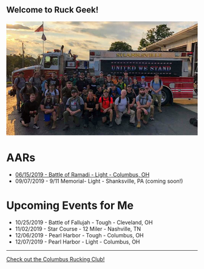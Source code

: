 ## Welcome to Ruck Geek!

![Shanksville Light Class Photo](images/FB_IMG_1568023064863.jpg "Shanksville Light Class Photo")

# AARs
* [06/15/2019 - Battle of Ramadi - Light - Columbus, OH](2019/06/battle-of-ramadi-light.MD)
* 09/07/2019 - 9/11 Memorial- Light - Shanksville, PA (coming soon!)

# Upcoming Events for Me
* 10/25/2019 - Battle of Fallujah - Tough - Cleveland, OH
* 11/02/2019 - Star Course - 12 Miler - Nashville, TN
* 12/06/2019 - Pearl Harbor - Tough - Columbus, OH
* 12/07/2019 - Pearl Harbor - Light - Columbus, OH

---

[Check out the Columbus Rucking Club!](https://www.facebook.com/columbusruckingclub/)
